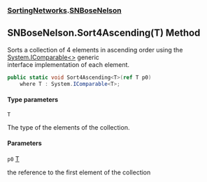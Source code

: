 ### [SortingNetworks](SortingNetworks.md 'SortingNetworks').[SNBoseNelson](SortingNetworks.SNBoseNelson.md 'SortingNetworks.SNBoseNelson')

## SNBoseNelson.Sort4Ascending<T>(T) Method

Sorts a collection of 4 elements in ascending order using the [System.IComparable&lt;&gt;](https://docs.microsoft.com/en-us/dotnet/api/System.IComparable-1 'System.IComparable`1') generic  
interface implementation of each element.

```csharp
public static void Sort4Ascending<T>(ref T p0)
    where T : System.IComparable<T>;
```
#### Type parameters

<a name='SortingNetworks.SNBoseNelson.Sort4Ascending_T_(T).T'></a>

`T`

The type of the elements of the collection.
#### Parameters

<a name='SortingNetworks.SNBoseNelson.Sort4Ascending_T_(T).p0'></a>

`p0` [T](SortingNetworks.SNBoseNelson.Sort4Ascending_T_(T).md#SortingNetworks.SNBoseNelson.Sort4Ascending_T_(T).T 'SortingNetworks.SNBoseNelson.Sort4Ascending<T>(T).T')

the reference to the first element of the collection